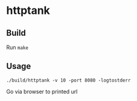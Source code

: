 # httptank

## Build
Run `make`

## Usage
```
./build/httptank -v 10 -port 8080 -logtostderr
```
Go via browser to printed url

